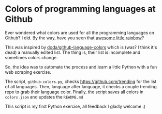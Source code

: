 # Colors of programming languages at Github 

Ever wondered what colors are used for all the programming languages on Github? I did. By the way, have you seen that [awesome little rainbow](https://github.com/ozh/rainbow)?

This was inspired by [doda/github-language-colors](https://github.com/doda/github-language-colors) which is (was? I think it's dead) a manually edited list. The thing is, their list is incomplete and sometimes colors change.

So, the idea was to automate the process and learn a little Python with a fun web scraping exercise.

The script, `github-colors.py`, checks https://github.com/trending for the list of all languages. Then, language after language, it checks a couple trending repo to grab their language color. Finally, the script saves all colors in `colors.json` and updates the `README.md`

This script is my first Python exercise, all feedback I gladly welcome :)
